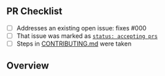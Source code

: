 <!-- 👋 Hi, thanks for sending a PR to text-mod-class! 💖.
Please fill out all fields below and make sure each item is true and [x] checked.
Otherwise we may not be able to review your PR. -->

## PR Checklist

- [ ] Addresses an existing open issue: fixes #000
- [ ] That issue was marked as [`status: accepting prs`](https://github.com/kelsonpw/text-mod-class/issues?q=is%3Aopen+is%3Aissue+label%3A%22status%3A+accepting+prs%22)
- [ ] Steps in [CONTRIBUTING.md](https://github.com/kelsonpw/text-mod-class/blob/main/.github/CONTRIBUTING.md) were taken

## Overview

<!-- Description of what is changed and how the code change does that. -->
